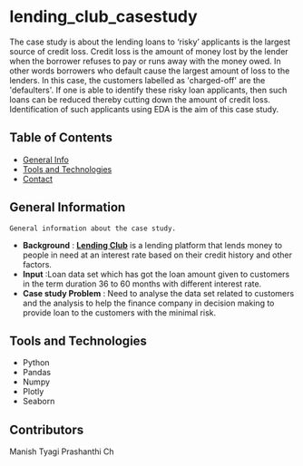 # lending_club_casestudy
 The case study is about the lending loans to ‘risky’ applicants is the largest source of credit loss. Credit loss is the amount of money lost by the lender when the borrower refuses to pay or runs away with the money owed. In other words borrowers who default cause the largest amount of loss to the lenders. In this case, the customers labelled as 'charged-off' are the 'defaulters'. 
If one is able to identify these risky loan applicants, then such loans can be reduced thereby cutting down the amount of credit loss. Identification of such applicants using EDA is the aim of this case study.



## Table of Contents
* [General Info](#general-information)
* [Tools and Technologies](#tools-and-technologies)
* [Contact](#contributors)


## General Information
    General information about the case study.
  - **Background** : [**Lending Club**](https://www.lendingclub.com/) is a lending platform that lends money to people in need at an interest rate based on their credit history and other factors.
- **Input** :Loan data set which has got the loan amount given to customers in the term duration 36 to 60 months with different interest rate. 
- **Case study Problem** : Need to analyse the data set related to customers and the analysis to help the finance company in decision making to provide loan to the customers with the minimal risk.


## Tools and Technologies
- Python 
- Pandas 
- Numpy 
- Plotly
- Seaborn 

## Contributors
 Manish Tyagi
 Prashanthi Ch

